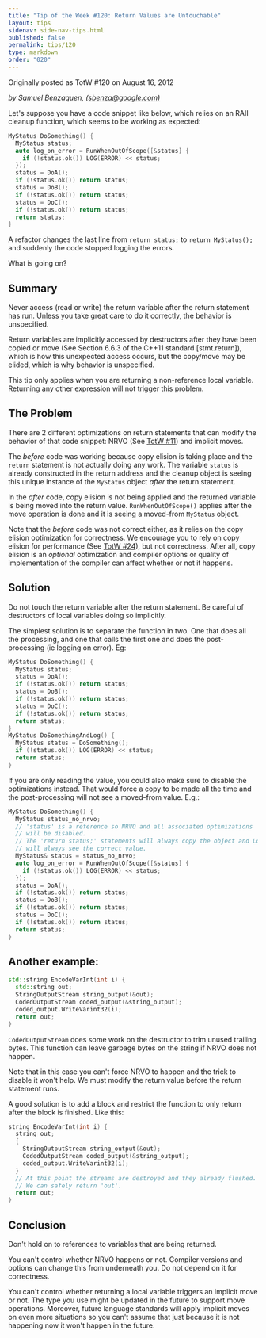 ```yaml
---
title: "Tip of the Week #120: Return Values are Untouchable"
layout: tips
sidenav: side-nav-tips.html
published: false
permalink: tips/120
type: markdown
order: "020"
---
```


Originally posted as TotW #120 on August 16, 2012

*by Samuel Benzaquen, [(sbenza@google.com)](mailto:sbenza@gmail.com)*

Let's suppose you have a code snippet like below, which relies on an RAII
cleanup function, which seems to be working as expected:

```c++
MyStatus DoSomething() {
  MyStatus status;
  auto log_on_error = RunWhenOutOfScope([&status] {
    if (!status.ok()) LOG(ERROR) << status;
  });
  status = DoA();
  if (!status.ok()) return status;
  status = DoB();
  if (!status.ok()) return status;
  status = DoC();
  if (!status.ok()) return status;
  return status;
}
```

A refactor changes the last line from `return status;` to
`return MyStatus();` and suddenly the code stopped logging the errors.

What is going on?

## Summary

Never access (read or write) the return variable after the return statement has
run. Unless you take great care to do it correctly, the behavior is unspecified.

Return variables are implicitly accessed by destructors after they have been
copied or move (See Section 6.6.3 of the C++11 standard [stmt.return]), which
is how this unexpected access occurs, but the copy/move may be elided, which
is why behavior is unspecified.

This tip only applies when you are returning a non-reference local variable.
Returning any other expression will not trigger this problem.

## The Problem

There are 2 different optimizations on return statements that can modify the
behavior of that code snippet: NRVO (See [TotW #11](/tips/11)) and implicit
moves.

The *before* code was working because copy elision is taking place and the
`return` statement is not actually doing any work. The variable `status` is
already constructed in the return address and the cleanup object is seeing this
unique instance of the `MyStatus` object _after_ the return statement.

In the *after* code, copy elision is not being applied and the returned variable
is being moved into the return value. `RunWhenOutOfScope()` applies after the
move operation is done and it is seeing a moved-from `MyStatus` object.

Note that the *before* code was not correct either, as it relies on the copy
elision optimization for correctness. We encourage you to rely on copy elision
for performance (See [TotW #24](/tips/24)), but not correctness. After all,
copy elision is an _optional_ optimization and compiler options or quality of
implementation of the compiler can affect whether or not it happens.

## Solution

Do not touch the return variable after the return statement. Be careful of
destructors of local variables doing so implicitly.

The simplest solution is to separate the function in two. One that does all the
processing, and one that calls the first one and does the post-processing (ie
logging on error). Eg:

```c++
MyStatus DoSomething() {
  MyStatus status;
  status = DoA();
  if (!status.ok()) return status;
  status = DoB();
  if (!status.ok()) return status;
  status = DoC();
  if (!status.ok()) return status;
  return status;
}
MyStatus DoSomethingAndLog() {
  MyStatus status = DoSomething();
  if (!status.ok()) LOG(ERROR) << status;
  return status;
}
```

If you are only reading the value, you could also make sure to disable the
optimizations instead. That would force a copy to be made all the time and the
post-processing will not see a moved-from value. E.g.:

```c++
MyStatus DoSomething() {
  MyStatus status_no_nrvo;
  // 'status' is a reference so NRVO and all associated optimizations
  // will be disabled.
  // The 'return status;' statements will always copy the object and Logger
  // will always see the correct value.
  MyStatus& status = status_no_nrvo;
  auto log_on_error = RunWhenOutOfScope([&status] {
    if (!status.ok()) LOG(ERROR) << status;
  });
  status = DoA();
  if (!status.ok()) return status;
  status = DoB();
  if (!status.ok()) return status;
  status = DoC();
  if (!status.ok()) return status;
  return status;
}
```

## Another example:

```c++
std::string EncodeVarInt(int i) {
  std::string out;
  StringOutputStream string_output(&out);
  CodedOutputStream coded_output(&string_output);
  coded_output.WriteVarint32(i);
  return out;
}
```

`CodedOutputStream` does some work on the destructor to trim unused trailing
bytes. This function can leave garbage bytes on the string if NRVO does not
happen.

Note that in this case you can't force NRVO to happen and the trick to disable
it won't help. We must modify the return value before the return statement runs.

A good solution is to add a block and restrict the function to only return after
the block is finished. Like this:

```c++
string EncodeVarInt(int i) {
  string out;
  {
    StringOutputStream string_output(&out);
    CodedOutputStream coded_output(&string_output);
    coded_output.WriteVarint32(i);
  }
  // At this point the streams are destroyed and they already flushed.
  // We can safely return 'out'.
  return out;
}
```

## Conclusion

Don't hold on to references to variables that are being returned.

You can't control whether NRVO happens or not. Compiler versions and options can
change this from underneath you. Do not depend on it for correctness.

You can't control whether returning a local variable triggers an implicit move
or not. The type you use might be updated in the future to support move
operations. Moreover, future language standards will apply implicit moves on
even more situations so you can't assume that just because it is not happening
now it won't happen in the future.
